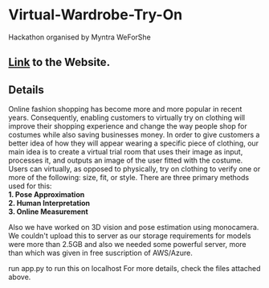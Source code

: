 # Virtual-Wardrobe-Try-On
Hackathon organised by Myntra WeForShe

## [Link](http://trojanhorsesindia.rf.gd/) to the Website.

## Details
Online fashion shopping has become more and more popular in recent years. Consequently, enabling customers to virtually try on clothing will improve their shopping experience and change the way people shop for costumes while also saving businesses money. In order to give customers a better idea of how they will appear wearing a specific piece of clothing, our main idea is to create a virtual trial room that uses their image as input, processes it, and outputs an image of the user fitted with the costume. Users can virtually, as opposed to physically, try on clothing to verify one or more of the following: size, fit, or style. There are three primary methods used for this: <br>
<b>1. Pose Approximation<br>
2. Human Interpretation<br>
3. Online Measurement<br>
</b>

Also we have worked on 3D vision and pose estimation using monocamera.
We couldn't upload this to server as our storage requirements for models were more than 2.5GB and also we needed some powerful server, more than which was given in free suscription of AWS/Azure.

run app.py to run this on localhost
For more details, check the files attached above.
